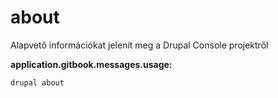 # about
Alapvető információkat jelenít meg a Drupal Console projektről

**application.gitbook.messages.usage:**
```
drupal about
```
